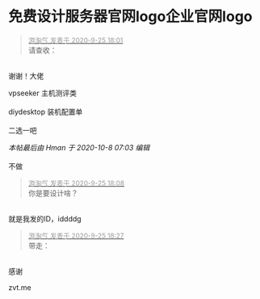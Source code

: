 # 免费设计服务器官网logo企业官网logo


<div class="quote"><blockquote><font size="2"><a href="https://www.hostloc.com/forum.php?mod=redirect&amp;goto=findpost&amp;pid=9221739&amp;ptid=748013" target="_blank"><font color="#999999">游淘气 发表于 2020-9-25 18:01</font></a></font><br />
请查收：</blockquote></div><br />
谢谢！大佬

vpseeker 主机测评类<br />
<br />
diydesktop 装机配置单<br />
<br />
二选一吧<img id="aimg_enE3D" onclick="zoom(this, this.src, 0, 0, 0)" class="zoom" src="https://cdn.jsdelivr.net/gh/hishis/forum-master/public/images/patch.gif" onmouseover="img_onmouseoverfunc(this)" onload="thumbImg(this)" border="0" alt="" />

<i class="pstatus"> 本帖最后由 Hman 于 2020-10-8 07:03 编辑 </i><br />
<br />
不做

<div class="quote"><blockquote><font size="2"><a href="https://www.hostloc.com/forum.php?mod=redirect&amp;goto=findpost&amp;pid=9221784&amp;ptid=748013" target="_blank"><font color="#999999">游淘气 发表于 2020-9-25 18:08</font></a></font><br />
你是要设计啥？</blockquote></div><br />
就是我发的ID，iddddg

<div class="quote"><blockquote><font size="2"><a href="https://www.hostloc.com/forum.php?mod=redirect&amp;goto=findpost&amp;pid=9221880&amp;ptid=748013" target="_blank"><font color="#999999">游淘气 发表于 2020-9-25 18:27</font></a></font><br />
带走：</blockquote></div><br />
感谢

zvt.me
